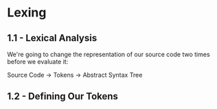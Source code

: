 # Lexing

## 1.1 - Lexical Analysis

We're going to change the representation of our source code two times
before we evaluate it:

Source Code -> Tokens -> Abstract Syntax Tree

## 1.2 - Defining Our Tokens


